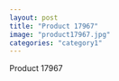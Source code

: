 ```yaml
---
layout: post
title: "Product 17967"
image: "product17967.jpg"
categories: "category1"
---
```

Product 17967
